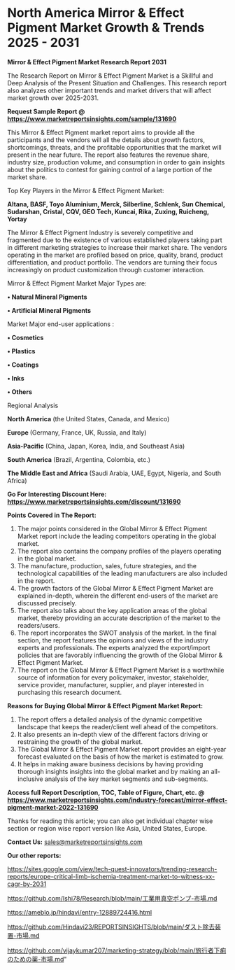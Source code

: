 # North America Mirror & Effect Pigment Market Growth & Trends 2025 - 2031

<strong>Mirror & Effect Pigment Market Research Report 2031</strong>

The Research Report on Mirror & Effect Pigment Market is a Skillful and Deep Analysis of the Present Situation and Challenges. This research report also analyzes other important trends and market drivers that will affect market growth over 2025-2031.

<strong>Request Sample Report @ <a href=https://www.marketreportsinsights.com/sample/131690>https://www.marketreportsinsights.com/sample/131690</a></strong>

This Mirror & Effect Pigment market report aims to provide all the participants and the vendors will all the details about growth factors, shortcomings, threats, and the profitable opportunities that the market will present in the near future. The report also features the revenue share, industry size, production volume, and consumption in order to gain insights about the politics to contest for gaining control of a large portion of the market share.

Top Key Players in the Mirror & Effect Pigment Market:

<strong>Altana, BASF, Toyo Aluminium, Merck, Silberline, Schlenk, Sun Chemical, Sudarshan, Cristal, CQV, GEO Tech, Kuncai, Rika, Zuxing, Ruicheng, Yortay</strong>

The Mirror & Effect Pigment Industry is severely competitive and fragmented due to the existence of various established players taking part in different marketing strategies to increase their market share. The vendors operating in the market are profiled based on price, quality, brand, product differentiation, and product portfolio. The vendors are turning their focus increasingly on product customization through customer interaction.

Mirror & Effect Pigment Market Major Types are:

<strong>• Natural Mineral Pigments

• Artificial Mineral Pigments</strong>

Market Major end-user applications :

<strong>• Cosmetics

• Plastics

• Coatings

• Inks

• Others</strong>

Regional Analysis

</u><strong><b>North America</b></strong> (the United States, Canada, and Mexico)

<strong><b>Europe </b></strong>(Germany, France, UK, Russia, and Italy)

<strong><b>Asia-Pacific</b></strong> (China, Japan, Korea, India, and Southeast Asia)

<strong><b>South America</b></strong> (Brazil, Argentina, Colombia, etc.)

<strong><b>The Middle East and Africa</b></strong> (Saudi Arabia, UAE, Egypt, Nigeria, and South Africa)

<strong>Go For Interesting Discount Here: <a href=https://www.marketreportsinsights.com/discount/131690>https://www.marketreportsinsights.com/discount/131690</a></strong>

<strong>Points Covered in The Report:</strong>
<ol>
  <li>The major points considered in the Global Mirror & Effect Pigment Market report include the leading competitors operating in the global market.</li>
  <li>The report also contains the company profiles of the players operating in the global market.</li>
  <li>The manufacture, production, sales, future strategies, and the technological capabilities of the leading manufacturers are also included in the report.</li>
  <li>The growth factors of the Global Mirror & Effect Pigment Market are explained in-depth, wherein the different end-users of the market are discussed precisely.</li>
  <li>The report also talks about the key application areas of the global market, thereby providing an accurate description of the market to the readers/users.</li>
  <li>The report incorporates the SWOT analysis of the market. In the final section, the report features the opinions and views of the industry experts and professionals. The experts analyzed the export/import policies that are favorably influencing the growth of the Global Mirror & Effect Pigment Market.</li>
  <li>The report on the Global Mirror & Effect Pigment Market is a worthwhile source of information for every policymaker, investor, stakeholder, service provider, manufacturer, supplier, and player interested in purchasing this research document.</li>
</ol>
<strong>Reasons for Buying Global Mirror & Effect Pigment Market Report:</strong>

<ol>
  <li>The report offers a detailed analysis of the dynamic competitive landscape that keeps the reader/client well ahead of the competitors.</li>
  <li>It also presents an in-depth view of the different factors driving or restraining the growth of the global market.</li>
  <li>The Global Mirror & Effect Pigment Market report provides an eight-year forecast evaluated on the basis of how the market is estimated to grow.</li>
  <li>It helps in making aware business decisions by having providing thorough insights insights into the global market and by making an all-inclusive analysis of the key market segments and sub-segments.</li>
</ol>
<strong>Access full Report Description, TOC, Table of Figure, Chart, etc. @ <a href=https://www.marketreportsinsights.com/industry-forecast/mirror-effect-pigment-market-2022-131690>https://www.marketreportsinsights.com/industry-forecast/mirror-effect-pigment-market-2022-131690</a></strong>


Thanks for reading this article; you can also get individual chapter wise section or region wise report version like Asia, United States, Europe.

<strong>Contact Us:</strong>
sales@marketreportsinsights.com

<strong>Our other reports:</strong>

<a href=https://sites.google.com/view/tech-quest-innovators/trending-research-reports/europe-critical-limb-ischemia-treatment-market-to-witness-xx-cagr-by-2031>https://sites.google.com/view/tech-quest-innovators/trending-research-reports/europe-critical-limb-ischemia-treatment-market-to-witness-xx-cagr-by-2031</a>

<a href=https://github.com/Ishi78/Research/blob/main/工業用真空ポンプ-市場.md>https://github.com/Ishi78/Research/blob/main/工業用真空ポンプ-市場.md</a>

<a href=https://ameblo.jp/hindavi/entry-12889724416.html>https://ameblo.jp/hindavi/entry-12889724416.html</a>

<a href=https://github.com/Hindavi23/REPORTSINSIGHTS/blob/main/ダスト除去装置-市場.md>https://github.com/Hindavi23/REPORTSINSIGHTS/blob/main/ダスト除去装置-市場.md</a>

<a href=https://github.com/vijaykumar207/marketing-strategy/blob/main/旅行者下痢のための薬-市場.md>https://github.com/vijaykumar207/marketing-strategy/blob/main/旅行者下痢のための薬-市場.md</a>"
